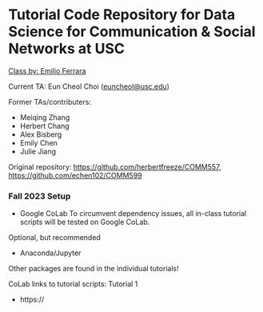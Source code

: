 # Tutorial Code Repository for Data Science for Communication & Social Networks at USC
[Class by: Emilio Ferrara](http://www.emilio.ferrara.name/data-science-for-communication-social-networks/)  

Current TA: Eun Cheol Choi (euncheol@usc.edu)
 
Former TAs/contributers:
 - Meiqing Zhang
 - Herbert Chang
 - Alex Bisberg
 - Emily Chen
 - Julie Jiang

Original repository: https://github.com/herbertfreeze/COMM557, https://github.com/echen102/COMM599 

### Fall 2023 Setup 
- Google CoLab
To circumvent dependency issues, all in-class tutorial scripts will be tested on Google CoLab.

Optional, but recommended
- Anaconda/Jupyter

Other packages are found in the individual tutorials!

CoLab links to tutorial scripts:
Tutorial 1
- https://
